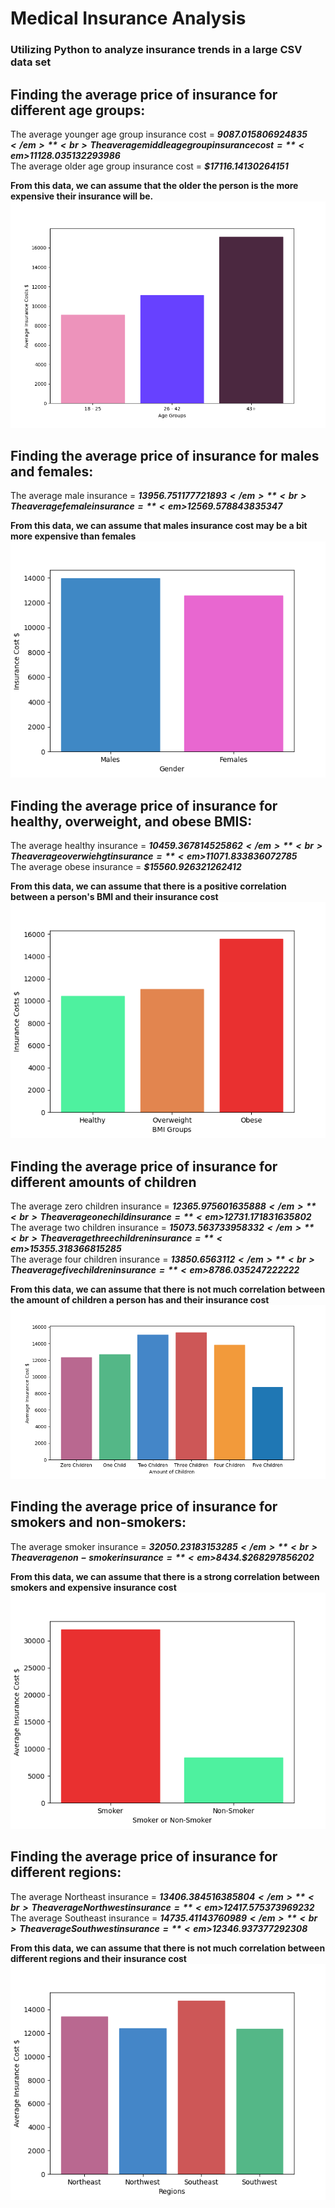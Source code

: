 # Medical Insurance Analysis
### Utilizing Python to analyze insurance trends in a large CSV data set

## Finding the average price of insurance for different age groups:
The average younger age group insurance cost = **<em>$9087.015806924835</em>** <br> 
The average middle age group insurance cost = **<em>$11128.035132293986</em>** <br>
The average older age group insurance cost = **<em>$17116.14130264151</em>** <br>

**From this data, we can assume that the older the person is the more expensive their insurance will be.**
![Model](Medical_Insurance_Analysis/ages.png)

## Finding the average price of insurance for males and females:
The average male insurance = **<em>$13956.751177721893</em>** <br>
The average female insurance = **<em>$12569.578843835347</em>** <br>

**From this data, we can assume that males insurance cost may be a bit more expensive than females**
![Model](Medical_Insurance_Analysis/gender.png)

## Finding the average price of insurance for healthy, overweight, and obese BMIS:
The average healthy insurance = **<em>$10459.367814525862</em>** <br>
The average overwiehgt insurance = **<em>$11071.833836072785</em>** <br>
The average obese insurance = **<em>$15560.926321262412</em>** <br>

**From this data, we can assume that there is a positive correlation between a person's BMI and their insurance cost**
![Model](Medical_Insurance_Analysis/bmi.png)

## Finding the average price of insurance for different amounts of children
The average zero children insurance =  **<em>$12365.975601635888</em>** <br>
The average one child insurance =  **<em>$12731.171831635802</em>** <br>
The average two children insurance = **<em>$15073.563733958332</em>** <br>
The average three children insurance = **<em>$15355.318366815285</em>** <br>
The average four children insurance = **<em>$13850.6563112</em>** <br>
The average five children insurance = **<em>$8786.035247222222</em>** <br>

**From this data, we can assume that there is not much correlation between the amount of children a person has and their insurance cost**
![Model](Medical_Insurance_Analysis/children.png)

## Finding the average price of insurance for smokers and non-smokers:
The average smoker insurance = **<em>$32050.23183153285</em>** <br>
The average non-smoker insurance = **<em>$8434.$268297856202</em>** <br>

**From this data, we can assume that there is a strong correlation between smokers and expensive insurance cost**
![Model](Medical_Insurance_Analysis/smoker.png)

## Finding the average price of insurance for different regions:
The average Northeast insurance =  **<em>$13406.384516385804</em>** <br>
The average Northwest insurance =  **<em>$12417.575373969232</em>** <br>
The average Southeast insurance =  **<em>$14735.41143760989</em>** <br>
The average Southwest insurance =  **<em>$12346.937377292308</em>** <br>

**From this data, we can assume that there is not much correlation between different regions and their insurance cost**
![Model](Medical_Insurance_Analysis/region.png)
